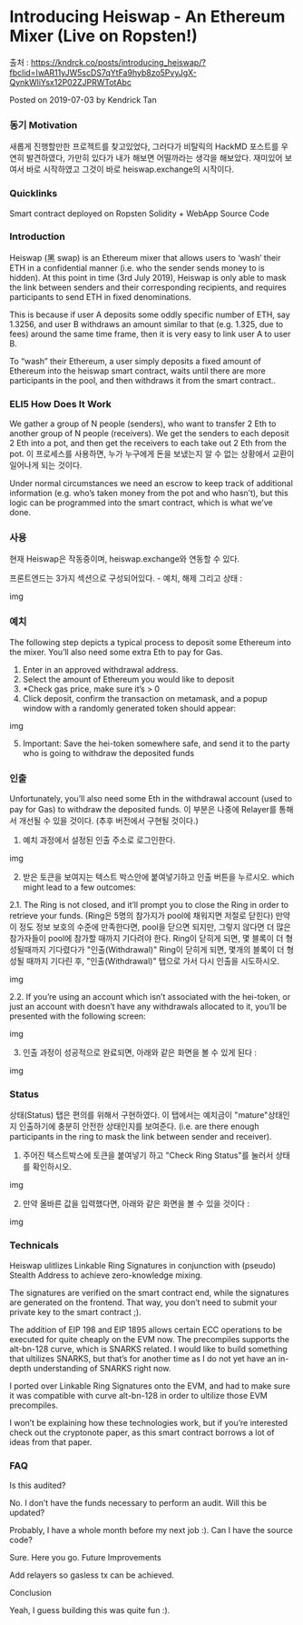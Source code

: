 # Introducing Heiswap - An Ethereum Mixer (Live on Ropsten!)

출처 : https://kndrck.co/posts/introducing_heiswap/?fbclid=IwAR11yJW5scDS7qYtFa9hyb8zo5PvyJgX-QynkWliYsx12P02ZJPRWTotAbc

Posted on 2019-07-03 by Kendrick Tan

### 동기 Motivation

새롭게 진행할만한 프로젝트를 찾고있었다, 그러다가 비탈릭의 HackMD 포스트를 우연히 발견하였다, 가만히 있다가 내가 해보면 어떨까라는 생각을 해보았다. 재미있어 보여서 바로 시작하였고 그것이 바로 heiswap.exchange의 시작이다. 

### Quicklinks

Smart contract deployed on Ropsten
Solidity + WebApp Source Code

### Introduction

Heiswap (黑 swap) is an Ethereum mixer that allows users to ‘wash’ their ETH in a confidential manner (i.e. who the sender sends money to is hidden). At this point in time (3rd July 2019), Heiswap is only able to mask the link between senders and their corresponding recipients, and requires participants to send ETH in fixed denominations.

This is because if user A deposits some oddly specific number of ETH, say 1.3256, and user B withdraws an amount similar to that (e.g. 1.325, due to fees) around the same time frame, then it is very easy to link user A to user B.

To “wash” their Ethereum, a user simply deposits a fixed amount of Ethereum into the heiswap smart contract, waits until there are more participants in the pool, and then withdraws it from the smart contract..

### ELI5 How Does It Work

We gather a group of N people (senders), who want to transfer 2 Eth to another group of N people (receivers). We get the senders to each deposit 2 Eth into a pot, and then get the receivers to each take out 2 Eth from the pot. 이 프로세스를 사용하면, 누가 누구에게 돈을 보냈는지 알 수 없는 상황에서 교환이 일어나게 되는 것이다.

Under normal circumstances we need an escrow to keep track of additional information (e.g. who’s taken money from the pot and who hasn’t), but this logic can be programmed into the smart contract, which is what we’ve done.

### 사용 

현재 Heiswap은 작동중이며, heiswap.exchange와 연동할 수 있다. 

프론트엔드는 3가지 섹션으로 구성되어있다. - 예치, 해제 그리고 상태 : 

img 

### 예치 

The following step depicts a typical process to deposit some Ethereum into the mixer. You’ll also need some extra Eth to pay for Gas.

1. Enter in an approved withdrawal address.
2. Select the amount of Ethereum you would like to deposit
3. *Check gas price, make sure it’s > 0
4. Click deposit, confirm the transaction on metamask, and a popup window with a randomly generated token should appear:

img 

5. Important: Save the hei-token somewhere safe, and send it to the party who is going to withdraw the deposited funds

### 인출 

Unfortunately, you’ll also need some Eth in the withdrawal account (used to pay for Gas) to withdraw the deposited funds. 이 부분은 나중에 Relayer를 통해서 개선될 수 있을 것이다. (추후 버전에서 구현될 것이다.)

1. 예치 과정에서 설정된 인출 주소로 로그인한다. 

img

2. 받은 토큰을 보여지는 텍스트 박스안에 붙여넣기하고 인출 버튼을 누르시오. which might lead to a few outcomes:

2.1. The Ring is not closed, and it’ll prompt you to close the Ring in order to retrieve your funds. (Ring은 5명의 참가지가 pool에 채워지면 저절로 닫힌다) 만약 이 정도 정보 보호의 수준에 만족한다면, pool을 닫으면 되지만, 그렇지 않다면 더 많은 참가자들이 pool에 참가할 때까지 기다려야 한다. Ring이 닫히게 되면, 몇 블록이 더 형성될때까지 기다렸다가 "인출(Withdrawal)" Ring이 닫히게 되면, 몇개의 블록이 더 형성될 때까지 기다린 후, "인출(Withdrawal)" 탭으로 가서 다시 인출을 시도하시오. 

img 

2.2. If you’re using an account which isn’t associated with the hei-token, or just an account with doesn’t have any withdrawals allocated to it, you’ll be presented with the following screen:

img

3. 인출 과정이 성공적으로 완료되면, 아래와 같은 화면을 볼 수 있게 된다 : 

img 

### Status

상태(Status) 탭은 편의를 위해서 구현하였다. 이 탭에서는 예치금이 "mature"상태인지 인출하기에 충분히 안전한 상태인지를 보여준다. (i.e. are there enough participants in the ring to mask the link between sender and receiver).

1. 주어진 텍스트박스에 토큰을 붙여넣기 하고 "Check Ring Status"를 눌러서 상태를 확인하시오. 

img

2. 만약 올바른 값을 입력했다면, 아래와 같은 화면을 볼 수 있을 것이다 :

img

### Technicals

Heiswap ulitlizes Linkable Ring Signatures in conjunction with (pseudo) Stealth Address to achieve zero-knowledge mixing.

The signatures are verified on the smart contract end, while the signatures are generated on the frontend. That way, you don’t need to submit your private key to the smart contract ;).

The addition of EIP 198 and EIP 1895 allows certain ECC operations to be executed for quite cheaply on the EVM now. The precompiles supports the alt-bn-128 curve, which is SNARKS related. I would like to build something that ultilizes SNARKS, but that’s for another time as I do not yet have an in-depth understanding of SNARKS right now.

I ported over Linkable Ring Signatures onto the EVM, and had to make sure it was compatible with curve alt-bn-128 in order to ultilize those EVM precompiles.

I won’t be explaining how these technologies work, but if you’re interested check out the cryptonote paper, as this smart contract borrows a lot of ideas from that paper.

### FAQ

Is this audited?

No. I don’t have the funds necessary to perform an audit.
Will this be updated?

Probably, I have a whole month before my next job :).
Can I have the source code?

Sure. Here you go.
Future Improvements

Add relayers so gasless tx can be achieved.

Conclusion

Yeah, I guess building this was quite fun :).